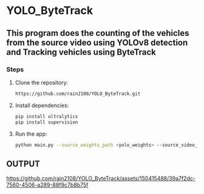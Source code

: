 # YOLO_ByteTrack
## This program does the counting of the vehicles from the source video using YOLOv8 detection and Tracking vehicles using ByteTrack 

### Steps

1. Clone the repository:

    ```bash
    https://github.com/rain2108/YOLO_ByteTrack.git
    ```

2. Install dependencies:

    ```bash
    pip install ultralytics
    pip install supervision
    ```

3. Run the app:

    ```bash
    python main.py --source_weights_path <yolo_weights> --source_video_path <video_path> --target_video_path <result_path> --confidence_threshold 0.1
    ```

## OUTPUT
https://github.com/rain2108/YOLO_ByteTrack/assets/150415488/39a7f2dc-7560-4506-a289-88f9c7b8b75f

